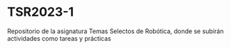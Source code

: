 # TSR2023-1
Repositorio de la asignatura Temas Selectos de Robótica, donde se subirán actividades como tareas y prácticas
